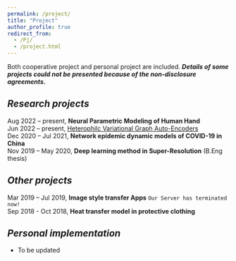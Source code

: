 ```yaml
---
permalink: /project/
title: "Project"
author_profile: true
redirect_from: 
  - /Pj/
  - /project.html
---
```


Both cooperative project and personal project are included. ***Details of some projects could not be presented because of the non-disclosure agreements.***

## *Research projects*  
Aug 2022 – present, **Neural Parametric Modeling of Human Hand**  
Jun 2022 – present, [Heterophilc Variational Graph Auto-Encoders](https://github.com/vasile-paskardlgm/Heterophilc-Variational-Graph-Auto-Encoders)  
Dec 2020 – Jul 2021, **Network epidemic dynamic models of COVID-19 in China**  
Nov 2019 – May 2020, **Deep learning method in Super-Resolution** (B.Eng thesis)  

## *Other projects*  
Mar 2019 – Jul 2019, **Image style transfer Apps**  `Our Server has terminated now!`  
Sep 2018 - Oct 2018, **Heat transfer model in protective clothing**  

## *Personal implementation*  
* To be updated  
